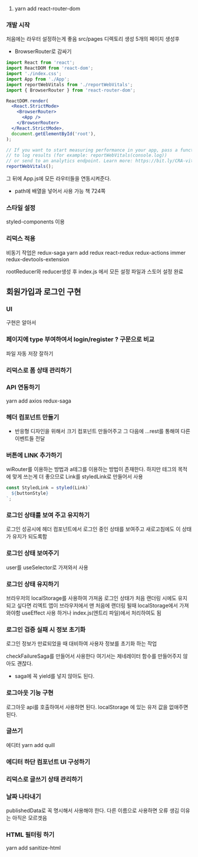 1. yarn add react-router-dom

### 개발 시작

처음에는 라우터 설정하는게 좋음
src/pages 디렉토리 생성
5개의 페이지 생성후

- BrowserRouter로 감싸기

```jsx
import React from 'react';
import ReactDOM from 'react-dom';
import './index.css';
import App from './App';
import reportWebVitals from './reportWebVitals';
import { BrowserRouter } from 'react-router-dom';

ReactDOM.render(
  <React.StrictMode>
    <BrowserRouter>
      <App />
    </BrowserRouter>
  </React.StrictMode>,
  document.getElementById('root'),
);

// If you want to start measuring performance in your app, pass a function
// to log results (for example: reportWebVitals(console.log))
// or send to an analytics endpoint. Learn more: https://bit.ly/CRA-vitals
reportWebVitals();
```

그 뒤에 App.js에 모든 라우터들을 연동시켜준다.

- path에 배열을 넣어서 사용 가능
  책 724쪽

### 스타일 설정

styled-components 이용

### 리덕스 적용

비동기 작업은 redux-saga
yarn add redux react-redux redux-actions immer redux-devtools-extension

rootReducer와 reducer생성 후 index.js 에서 모든 설정 파일과 스토어 설정 완료

## 회원가입과 로그인 구현

### UI

구현은 알아서

### 페이지에 type 부여하여서 login/register ? 구문으로 비교

파일 자동 저장 잘하기

### 리덕스로 폼 상태 관리하기

### API 연동하기

yarn add axios redux-saga

### 헤더 컴포넌트 만들기

- 반응형 디자인을 위해서 크기 컴포넌트 만들어주고 그 다음에
  ...rest를 통해여 다른 이벤트들 전달

### 버튼에 LINK 추가하기

wiRouter를 이용하는 방법과 a테그를 이용하는 방법이 존재한다.
하지만 테그의 목적에 맞게 쓰는게 더 좋으므로 Link를 styledLink로 만들어서 사용

```jsx
const StyledLink = styled(Link)`
  ${buttonStyle}
`;
```

### 로그인 상태를 보여 주고 유지하기

로그인 성공시에 헤더 컴포넌트에서 로그인 중인 상태를 보여주고 새로고침에도 이 상태가 유지가 되도록함

### 로그인 상태 보여주기

user를 useSelector로 가져와서 사용

### 로그인 상태 유지하기

브라우저의 localStorage를 사용하여 가져옴
로그인 상태가 처음 랜더링 시에도 유지되고 싶다면 리엑트 앱이 브라우저에서 맨 처음에 랜더링 될때 localStorage에서 가져와야함
useEffect 사용 하거나 index.js(엔트리 파일)에서 처리하여도 됨

### 로그인 검증 실패 시 정보 초기화

로그인 정보가 만료되었을 때 대비하여 사용자 정보를 초기화 하는 작업

checkFailureSaga를 만들어서 사용한다
여기서는 제네레이터 함수를 만들어주지 않아도 괜찮다.

- saga에 꼭 yield를 넣지 않아도 된다.

### 로그아웃 기능 구현

로그아웃 api를 호출하여서 사용하면 된다.
localStorage 에 있는 유저 값을 없애주면 된다.

### 글쓰기

에디터
yarn add quill

### 에디터 하단 컴포넌트 UI 구성하기

### 리덕스로 글쓰기 상태 관리하기

### 날짜 나타내기

publishedData로 꼭 명시해서 사용해야 한다.
다른 이름으로 사용하면 오류 생김
이유는 아직은 모르겟음

### HTML 필터링 하기

yarn add sanitize-html
